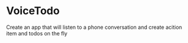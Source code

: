 # VoiceTodo
Create an app that will listen to a phone conversation and create acition item and todos on the fly
